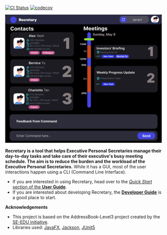 
[![CI Status](https://github.com/AY2021S1-CS2103T-W16-1/tp/workflows/Java%20CI/badge.svg)](https://github.com/AY2021S1-CS2103T-W16-1/tp/actions)
[![codecov](https://codecov.io/gh/AY2021S1-CS2103T-W16-1/tp/branch/master/graph/badge.svg)](https://codecov.io/gh/AY2021S1-CS2103T-W16-1/tp)

![Ui](docs/images/Ui.png)

**Recretary is a tool that helps Executive Personal Secretaries manage their day-to-day tasks and take care of their executive's busy meeting schedule. The aim is to reduce the burden and the workload of the Executive Personal Secretaries.** While it has a GUI, most of the user interactions happen using a CLI (Command Line Interface).

* If you are interested in using Recretary, head over to the [_Quick Start_ section of the **User Guide**](https://ay2021s1-cs2103t-w16-1.github.io/tp/UserGuide.html#quick-start).
* If you are interested about developing Recretary, the [**Developer Guide**](DeveloperGuide.html) is a good place to start.


**Acknowledgements**
* This project is based on the AddressBook-Level3 project created by the [SE-EDU initiative](https://se-education.org).
* Libraries used: [JavaFX](https://openjfx.io/), [Jackson](https://github.com/FasterXML/jackson), [JUnit5](https://github.com/junit-team/junit5)
